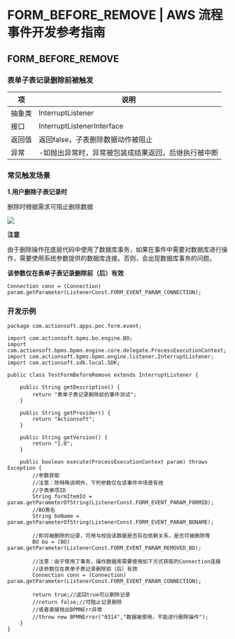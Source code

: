 # FORM_BEFORE_REMOVE | AWS 流程事件开发参考指南

## FORM_BEFORE_REMOVE

### 表单子表记录删除前被触发

项 | 说明  
---|---  
抽象类 | InterruptListener  
接口 | InterruptListenerInterface  
返回值 | 返回false，子表删除数据动作被阻止  
异常 | -如抛出异常时，异常被包装成结果返回，后继执行被中断  
  
### 常见触发场景

**1.用户删除子表记录时**

删除时根据需求可阻止删除数据

![](https://docs.awspaas.com/reference-guide/aws-paas-process-listener-reference-guide/form_event/7.png)

**注意**

由于删除操作在底层代码中使用了数据库事务，如果在事件中需要对数据库进行操作，需要使用系统参数提供的数据库连接。否则，会出现数据库事务的问题。

**该参数仅在表单子表记录删除前（后）有效**
    
    
    Connection conn = (Connection) param.getParameter(ListenerConst.FORM_EVENT_PARAM_CONNECTION);
    

### 开发示例
    
    
    package com.actionsoft.apps.poc.form.event;
    
    import com.actionsoft.bpms.bo.engine.BO;
    import com.actionsoft.bpms.bpmn.engine.core.delegate.ProcessExecutionContext;
    import com.actionsoft.bpms.bpmn.engine.listener.InterruptListener;
    import com.actionsoft.sdk.local.SDK;
    
    public class TestFormBeforeRemove extends InterruptListener {
    
        public String getDescription() {
            return "表单子表记录删除前的事件测试";
        }
    
        public String getProvider() {
            return "Actionsoft";
        }
    
        public String getVersion() {
            return "1.0";
        }
    
        public boolean execute(ProcessExecutionContext param) throws Exception {
            //参数获取
            //注意：除特殊说明外，下列参数仅在该事件中场景有效
            //子表单项ID
            String formItemId = param.getParameterOfString(ListenerConst.FORM_EVENT_PARAM_FORMID);
            //BO表名
            String boName = param.getParameterOfString(ListenerConst.FORM_EVENT_PARAM_BONAME);
    
            //即将被删除的记录，可用与校验该数据是否存在依赖关系，是否可被删除等
            BO bo = (BO) param.getParameter(ListenerConst.FORM_EVENT_PARAM_REMOVED_BO);
    
            //注意：由于使用了事务，操作数据库需要使用如下方式获取的Connection连接
            //该参数仅在表单子表记录删除前（后）有效
            Connection conn = (Connection) param.getParameter(ListenerConst.FORM_EVENT_PARAM_CONNECTION);
    
            return true;//返回true可以删除记录
            //return false;//可阻止记录删除
            //或者直接抛出BPMNErr异常
            //throw new BPMNError("0314","数据被使用，不能进行删除操作");
        }
    }